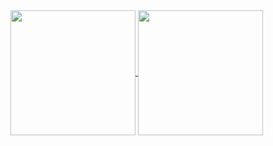 <a href="https://github.com/anuraghazra/github-readme-stats">
  <img height=200 align="center" src="https://github-readme-stats.vercel.app/api?username=fordnguns&theme=radical" />
</a>
<a href="https://github.com/fordnguns/FordNGuns">
  <img height=200 align="center" src="https://github-readme-stats.vercel.app/api/top-langs?username=fordnguns&layout=compact&langs_count=8&card_width=320&theme=radical" />
</a>
